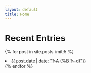 ```yaml
---
layout: default
title: Home
---
```


Recent Entries
==============

{% for post in site.posts limit:5 %}
<li><a href="{{ post.url }}">{{ post.date | date: "%A  (%B %-d)"}}</a></li>
{% endfor %}
